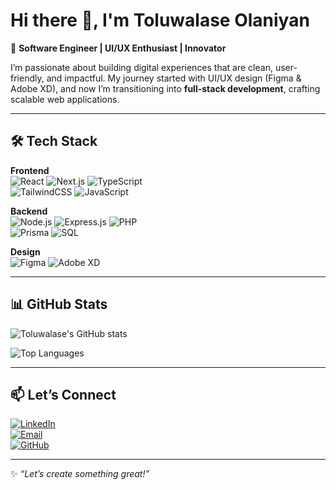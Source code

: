 # Hi there 👋, I'm Toluwalase Olaniyan  

🚀 **Software Engineer | UI/UX Enthusiast | Innovator**  

I’m passionate about building digital experiences that are clean, user-friendly, and impactful. My journey started with UI/UX design (Figma & Adobe XD), and now I’m transitioning into **full-stack development**, crafting scalable web applications.  

---

## 🛠️ Tech Stack  

**Frontend**  
![React](https://img.shields.io/badge/React-20232A?style=for-the-badge&logo=react&logoColor=61DAFB) 
![Next.js](https://img.shields.io/badge/Next.js-000000?style=for-the-badge&logo=nextdotjs&logoColor=white) 
![TypeScript](https://img.shields.io/badge/TypeScript-007ACC?style=for-the-badge&logo=typescript&logoColor=white)  
![TailwindCSS](https://img.shields.io/badge/Tailwind_CSS-38B2AC?style=for-the-badge&logo=tailwind-css&logoColor=white) 
![JavaScript](https://img.shields.io/badge/JavaScript-323330?style=for-the-badge&logo=javascript&logoColor=F7DF1E)  

**Backend**  
![Node.js](https://img.shields.io/badge/Node.js-339933?style=for-the-badge&logo=node-dot-js&logoColor=white) 
![Express.js](https://img.shields.io/badge/Express.js-000000?style=for-the-badge&logo=express&logoColor=white) 
![PHP](https://img.shields.io/badge/PHP-777BB4?style=for-the-badge&logo=php&logoColor=white)  
![Prisma](https://img.shields.io/badge/Prisma-2D3748?style=for-the-badge&logo=prisma&logoColor=white) 
![SQL](https://img.shields.io/badge/SQL-025E8C?style=for-the-badge&logo=postgresql&logoColor=white)  

**Design**  
![Figma](https://img.shields.io/badge/Figma-F24E1E?style=for-the-badge&logo=figma&logoColor=white) 
![Adobe XD](https://img.shields.io/badge/Adobe%20XD-FF61F6?style=for-the-badge&logo=adobexd&logoColor=white)  

---

## 📊 GitHub Stats  

![Toluwalase's GitHub stats](https://github-readme-stats.vercel.app/api?username=TOLUWALASE007&show_icons=true&theme=radical)  

![Top Languages](https://github-readme-stats.vercel.app/api/top-langs/?username=TOLUWALASE007&layout=compact&theme=radical)  

---

## 📫 Let’s Connect  

[![LinkedIn](https://img.shields.io/badge/LinkedIn-0A66C2?style=for-the-badge&logo=linkedin&logoColor=white)](https://www.linkedin.com/in/toluwalase-olaniyan-12b734239)  
[![Email](https://img.shields.io/badge/Email-D14836?style=for-the-badge&logo=gmail&logoColor=white)](mailto:toluwalaseemmanuel20@gmail.com)  
[![GitHub](https://img.shields.io/badge/GitHub-100000?style=for-the-badge&logo=github&logoColor=white)](https://github.com/TOLUWALASE007)  

---

✨ *“Let’s create something great!”*  
